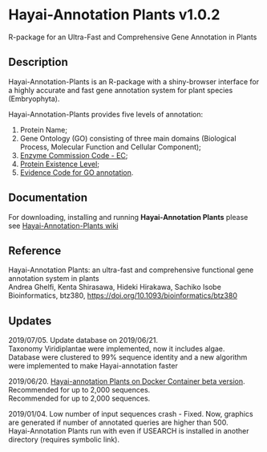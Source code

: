 # Hayai-Annotation Plants v1.0.2

R-package for an Ultra-Fast and Comprehensive Gene Annotation in Plants

Description
-----------
Hayai-Annotation-Plants is an R-package with a shiny-browser interface for a highly accurate and fast gene annotation system for plant species (Embryophyta). 

Hayai-Annotation-Plants provides five levels of annotation: 

1) Protein Name; 
2) Gene Ontology (GO) consisting of three main domains (Biological Process, Molecular Function and Cellular Component); 
3) [Enzyme Commission Code - EC](https://enzyme.expasy.org/); 
4) [Protein Existence Level](https://www.uniprot.org/help/protein_existence); 
5) [Evidence Code for GO annotation](http://geneontology.org/docs/guide-go-evidence-codes/).


Documentation
-------------
For downloading, installing and running **Hayai-Annotation Plants** please see [Hayai-Annotation-Plants wiki](https://github.com/kdri-genomics/Hayai-Annotation-Plants/wiki) 

Reference
---------
Hayai-Annotation Plants: an ultra-fast and comprehensive functional gene annotation system in plants <br/>
Andrea Ghelfi, Kenta Shirasawa, Hideki Hirakawa, Sachiko Isobe <br/>
Bioinformatics, btz380, https://doi.org/10.1093/bioinformatics/btz380 

Updates
-------
2019/07/05. Update database on 2019/06/21.<br/>
Taxonomy Viridiplantae were implemented, now it includes algae. <br/>
Database were clustered to 99% sequence identity and a new algorithm were implemented to make Hayai-annotation faster <br/>

2019/06/20. [Hayai-annotation Plants on Docker Container beta version](https://hub.docker.com/r/kazusa005/hayai-annotation-plants). Recommended for up to 2,000 sequences. <br/>
Recommended for up to 2,000 sequences. <br/>

2019/01/04. Low number of input sequences crash - Fixed. Now, graphics are generated if number of annotated queries are higher than 500. <br/>
Hayai-Annotation Plants run with even if USEARCH is installed in another directory (requires symbolic link).
